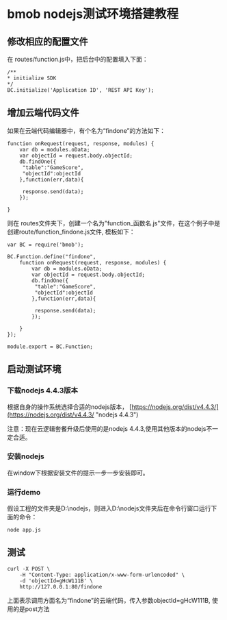 # bmob nodejs测试环境搭建教程


## 修改相应的配置文件

在 routes/function.js中，把后台中的配置填入下面：

```
/**
* initialize SDK
*/
BC.initialize('Application ID', 'REST API Key');
```

## 增加云端代码文件

如果在云端代码编辑器中，有个名为“findone”的方法如下：
```
function onRequest(request, response, modules) {
    var db = modules.oData;
    var objectId = request.body.objectId;
    db.findOne({
     "table":"GameScore",
     "objectId":objectId
    },function(err,data){ 
     
     response.send(data);
    });

}           
```


则在 routes文件夹下，创建一个名为"function_函数名.js"文件，在这个例子中是创建route/function_findone.js文件, 模板如下：
```
var BC = require('bmob');

BC.Function.define("findone",
	function onRequest(request, response, modules) {
	    var db = modules.oData;
	    var objectId = request.body.objectId;
	    db.findOne({
	     "table":"GameScore",
	     "objectId":objectId
	    },function(err,data){ 
	     
	     response.send(data);
	    });
	
	}
});

module.export = BC.Function;

```

## 启动测试环境

### 下载nodejs 4.4.3版本

根据自身的操作系统选择合适的nodejs版本，
[https://nodejs.org/dist/v4.4.3/](https://nodejs.org/dist/v4.4.3/ "nodejs 4.4.3")

注意：现在云逻辑套餐升级后使用的是nodejs 4.4.3,使用其他版本的nodejs不一定合适。

### 安装nodejs

在window下根据安装文件的提示一步一步安装即可。

### 运行demo

假设工程的文件夹是D:\nodejs，则进入D:\nodejs文件夹后在命令行窗口运行下面的命令：

```
node app.js
```

## 测试

```
curl -X POST \
    -H "Content-Type: application/x-www-form-urlencoded" \
    -d 'objectId=gHcW111B' \
    http://127.0.0.1:80/findone
```

上面表示调用方面名为“findone”的云端代码，传入参数objectId=gHcW111B, 使用的是post方法
